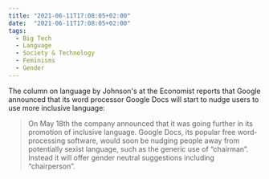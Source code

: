 ```yaml
---
title: "2021-06-11T17:08:05+02:00"
date:  "2021-06-11T17:08:05+02:00"
tags:
  - Big Tech
  - Language
  - Society & Technology
  - Feminisms
  - Gender
---
```



The column on language by Johnson's at the Economist [](https://www.economist.com/books-and-arts/2021/06/05/google-will-nudge-users-to-adopt-gender-neutral-language) reports that Google announced that its word processor Google Docs will start to nudge users to use more inclusive language:

> On May 18th the company announced that it was going further in its promotion of inclusive language. Google Docs, its popular free word­processing software, would soon be nudging people away from potentially sexist language, such as the generic use of “chairman”. Instead it will offer gender­ neutral suggestions including “chairperson”.
